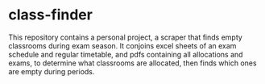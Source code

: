 # class-finder
This repository contains a personal project, a scraper that finds empty classrooms during exam season. It conjoins excel sheets of an exam schedule and regular timetable, and pdfs containing all allocations and exams, to determine what classrooms are allocated, then finds which ones are empty during periods.
